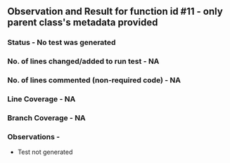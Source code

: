 ## Observation and Result for function id #11 - only parent class's metadata provided

### Status - No test was generated

### No. of lines changed/added to run test - NA

### No. of lines commented (non-required code) - NA

### Line Coverage - NA

### Branch Coverage - NA

### Observations -
- Test not generated